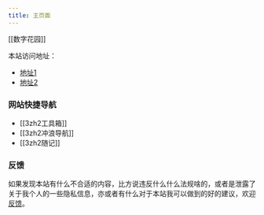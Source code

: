 ```yaml
---
title: 主页面
---
```

[[数字花园]]


本站访问地址：

- [地址1](https://www.zhzhzh.fun/)
- [地址2](https://zhzhzh.fun/)

### 网站快捷导航

- [[3zh2工具箱]]
- [[3zh2冲浪导航]]
- [[3zh2随记]]



### 反馈
如果发现本站有什么不合适的内容，比方说违反什么什么法规啥的，或者是泄露了关于我个人的一些隐私信息，亦或者有什么对于本站我可以做到的好的建议，欢迎[反馈](https://flowus.cn/form/e8167efc-bbec-4a20-88c8-653573e5139e)。

